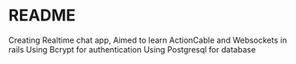 # README

Creating Realtime chat app, Aimed to learn ActionCable and Websockets in rails 
Using Bcrypt for authentication
Using Postgresql for database

